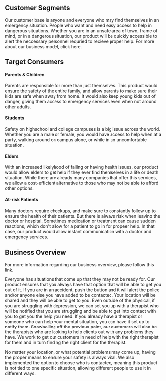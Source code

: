 ## Customer Segments

Our customer base is anyone and everyone who may find themselves in an emergency situation. People who want and need easy access to help in dangerous situations. Whether you are in an unsafe area of town, frame of mind, or in a dangerous situation, our product will be quickly accessible to alert the neccessary personnel requried to recieve proper help. For more about our business model, click here.

## Target Consumers

#### Parents & Children
Parents are responsible for more than just themselves. This product would ensure the safety of the entire family, and allow parents to make sure their kids are safe when away from home. It would also keep young kids out of danger, giving them access to emergency services even when not around other adults.

#### Students
Safety on highschool and college campuses is a big issue across the world. Whether you are a male or female, you would have access to help when at a party, walking around on campus alone, or while in an uncomfortable situation.

#### Elders
With an increased likelyhood of falling or having health issues, our product would allow elders to get help if they ever find themselves in a life or death situation. While there are already many companies that offer this services, we allow a cost-efficient alternative to those who may not be able to afford other options.

#### At-risk Patients
Many doctors require checkups, and make sure to constantly follow up to ensure the health of their patients. But there is always risk when leaving the doctor or hospital. Sometimes medication or treatment can cause sudden reactions, which don't allow for a patient to go in for propeer help. In that case, our product would allow instant communication with a doctor and emergency services.

## Business Overview

For more information regarding our business overview, please follow this [link](https://github.com/Emergen-SEE/Emergen-SEE-Situations/blob/master/communication.md).

Everyone has situations that come up that they may not be ready for. Our product ensures that you always have that option that will be able to get you out of it. If you are in an accident, push the button and it will alert the police and/or anyone else you have added to be contacted. Your location will be shared and they will be able to get to you. Even outside of the physical, if you are struggling with depression, we can set you up with a therapist who will be notified that you are struggling and be able to get into contact with you to get you the help you need. If you already have a therapist or someone who can help your mental situation, you can have it set up to notify them. Snowballing off the previous point, our customers will also be the therapists who are looking to help clients out with any problems they have. We work to get our customers in need of help with the right therapist for them and in turn finding the right client for the therapist.

 No matter your location, or what potential problems may come up, having the proper means to ensure your safety is always vital. We also implemented the option to choose who is contacted, meaning this product is not tied to one specific situation, allowing different people to use it in different ways.
